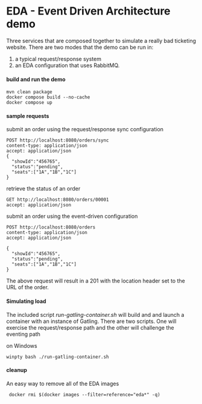 # EDA - Event Driven Architecture demo

Three services that are composed together to simulate a 
really bad ticketing website. There are two modes that the
demo can be run in:

1. a typical request/response system
1. an EDA configuration that uses RabbitMQ.


#### build and run the demo

    mvn clean package
    docker compose build --no-cache
    docker compose up

#### sample requests

submit an order using the request/response sync configuration

    POST http://localhost:8080/orders/sync
    content-type: application/json
    accept: application/json
    {
      "showId":"456765",
      "status":"pending",
      "seats":["1A","1B","1C"]
    }

retrieve the status of an order 

    GET http://localhost:8080/orders/00001
    accept: application/json

submit an order using the event-driven configuration

    POST http://localhost:8080/orders
    content-type: application/json
    accept: application/json
    
    {
      "showId":"456765",
      "status":"pending",
      "seats":["1A","1B","1C"]
    }

The above request will result in a 201 with the location header
set to the URL of the order.

#### Simulating load
The included script *run-gatling-container.sh* will build and 
and launch a container with an instance of Gatling. There are two 
scripts. One will exercise the request/response path and the other 
will challenge the eventing path

on Windows

    winpty bash ./run-gatling-container.sh

#### cleanup
An easy way to remove all of the EDA images

     docker rmi $(docker images --filter=reference="eda*" -q)


 